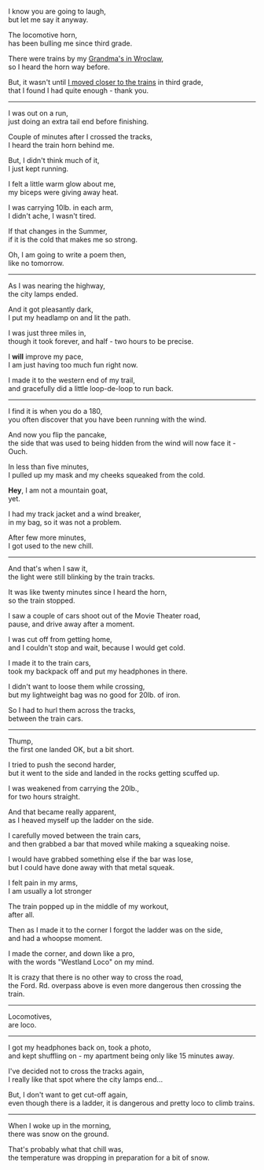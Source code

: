 I know you are going to laugh,\
but let me say it anyway.

The locomotive horn,\
has been bulling me since third grade.

There were trains by my [Grandma's in Wroclaw](https://goo.gl/maps/hwiwrdjNskkbxDNr6),\
so I heard the horn way before.

But, it wasn't until [I moved closer to the trains](https://goo.gl/maps/ygFsopnd1HrA7zkFA) in third grade,\
that I found I had quite enough - thank you.

---

I was out on a run,\
just doing an extra tail end before finishing.

Couple of minutes after I crossed the tracks,\
I heard the train horn behind me.

But, I didn't think much of it,\
I just kept running.

I felt a little warm glow about me,\
my biceps were giving away heat.

I was carrying 10lb. in each arm,\
I didn't ache, I wasn't tired.

If that changes in the Summer,\
if it is the cold that makes me so strong.

Oh, I am going to write a poem then,\
like no tomorrow.

---

As I was nearing the highway,\
the city lamps ended.

And it got pleasantly dark,\
I put my headlamp on and lit the path.

I was just three miles in,\
though it took forever, and half - two hours to be precise.

I **will** improve my pace,\
I am just having too much fun right now.

I made it to the western end of my trail,\
and gracefully did a little loop-de-loop to run back.

---

I find it is when you do a 180,\
you often discover that you have been running with the wind.

And now you flip the pancake,\
the side that was used to being hidden from the wind will now face it - Ouch.

In less than five minutes,\
I pulled up my mask and my cheeks squeaked from the cold.

**Hey**, I am not a mountain goat,\
yet.

I had my track jacket and a wind breaker,\
in my bag, so it was not a problem.

After few more minutes,\
I got used to the new chill.

---

And that's when I saw it,\
the light were still blinking by the train tracks.

It was like twenty minutes since I heard the horn,\
so the train stopped.

I saw a couple of cars shoot out of the Movie Theater road,\
pause, and drive away after a moment.

I was cut off from getting home,\
and I couldn't stop and wait, because I would get cold.

I made it to the train cars,\
took my backpack off and put my headphones in there.

I didn't want to loose them while crossing,\
but my lightweight bag was no good for 20lb. of iron.

So I had to hurl them across the tracks,\
between the train cars.

---

Thump,\
the first one landed OK, but a bit short.

I tried to push the second harder,\
but it went to the side and landed in the rocks getting scuffed up.

I was weakened from carrying the 20lb.,\
for two hours straight.

And that became really apparent,\
as I heaved myself up the ladder on the side.

I carefully moved between the train cars,\
and then grabbed a bar that moved while making a squeaking noise.

I would have grabbed something else if the bar was lose,\
but I could have done away with that metal squeak.

I felt pain in my arms,\
I am usually a lot stronger

The train popped up in the middle of my workout,\
after all.

Then as I made it to the corner I forgot the ladder was on the side,\
and had a whoopse moment.

I made the corner, and down like a pro,\
with the words "Westland Loco" on my mind.

It is crazy that there is no other way to cross the road,\
the Ford. Rd. overpass above is even more dangerous then crossing the train.

---

Locomotives,\
are loco.

---

I got my headphones back on, took a photo,\
and kept shuffling on - my apartment being only like 15 minutes away.

I've decided not to cross the tracks again,\
I really like that spot where the city lamps end...

But, I don't want to get cut-off again,\
even though there is a ladder, it is dangerous and pretty loco to climb trains.

---

When I woke up in the morning,\
there was snow on the ground.

That's probably what that chill was,\
the temperature was dropping in preparation for a bit of snow.
